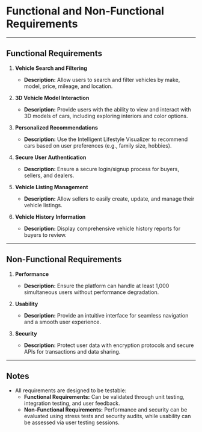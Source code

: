 # Functional and Non-Functional Requirements

---

## Functional Requirements

1. **Vehicle Search and Filtering**  
   - **Description:** Allow users to search and filter vehicles by make, model, price, mileage, and location.  

2. **3D Vehicle Model Interaction**  
   - **Description:** Provide users with the ability to view and interact with 3D models of cars, including exploring interiors and color options.  

3. **Personalized Recommendations**  
   - **Description:** Use the Intelligent Lifestyle Visualizer to recommend cars based on user preferences (e.g., family size, hobbies).  

4. **Secure User Authentication**  
   - **Description:** Ensure a secure login/signup process for buyers, sellers, and dealers.  

5. **Vehicle Listing Management**  
   - **Description:** Allow sellers to easily create, update, and manage their vehicle listings.  

6. **Vehicle History Information**  
   - **Description:** Display comprehensive vehicle history reports for buyers to review.  

---

## Non-Functional Requirements

1. **Performance**  
   - **Description:** Ensure the platform can handle at least 1,000 simultaneous users without performance degradation.  

2. **Usability**  
   - **Description:** Provide an intuitive interface for seamless navigation and a smooth user experience.  

3. **Security**  
   - **Description:** Protect user data with encryption protocols and secure APIs for transactions and data sharing.  

---

## Notes

- All requirements are designed to be testable:
  - **Functional Requirements:** Can be validated through unit testing, integration testing, and user feedback.
  - **Non-Functional Requirements:** Performance and security can be evaluated using stress tests and security audits, while usability can be assessed via user testing sessions.
